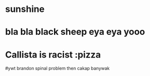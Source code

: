 # sunshine
# bla bla black sheep eya eya yooo
# Callista is racist :pizza
#ywt brandon spinal problem then cakap banywak